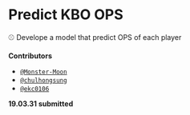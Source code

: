 
Predict KBO OPS 
===============

:baseball: Develope a model that predict OPS of each player

**Contributors**

* [`@Monster-Moon`](https://github.com/Monster-Moon)
* [`@chulhongsung`](https://github.com/chulhongsung)
* [`@ekc0106`](https://github.com/ekc0106)

**19.03.31 submitted**
